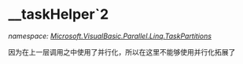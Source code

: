 ﻿# __taskHelper`2
_namespace: [Microsoft.VisualBasic.Parallel.Linq.TaskPartitions](./index.md)_

因为在上一层调用之中使用了并行化，所以在这里不能够使用并行化拓展了




